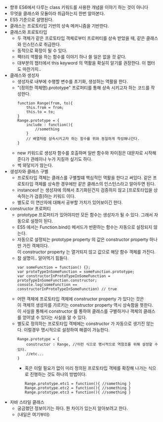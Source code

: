 * 향후 ES6에서 다루는 class 키워드를 사용한 개념을 이야기 하는 것이 아니다
* 무엇을 클래스와 모듈이라 취급하는지 한번 알아본다.
* ES5 기준으로 설명된다.
* 클래스는 프로토타입 기반의 상속 메커니즘을 기반한다.  
* 클래스와 프로토타입
    * 두 객체가 같은 프로토타입 객체로부터 프로퍼티를 상속 받았을 때, 같은 클래스와 인스턴스로 취급한다.  
    * 동적으로 확장이 될 수 있다.
    * 팩터리 역활을 하는 함수를 이야기 하나 쓸 일은 없을 것 같다.
    * 대부분의 챕터에서 this keyword 의 역활을 확실히 알기를 권장한다. 이 챕터도 마찬가지..
* 클래스와 생성자
    * 생성자로 내부에 수행할 변수를 초기화, 생성하는 역활을 한다.
    * "(정의한 객체명).prototype" 프로퍼티를 통해 상속 시키고자 하는 코드를 작성한다.
        ```
        function Range(from, to){
            this.from = from;
            this.to = to;
        }
        Range.prototype = {
            include : function(){
                //something
            }
            // 배열처럼 상속시키고자 하는 함수를 위와 동일하게 작성해나간다.            
        }
        ```
    * new 키워드로 생성자 함수를 호출하며 일반 함수와 차이점은 대문자로 시작해준다가 관례이나 누가 지킬까 싶기도 하다.
    * 썩 와닿지가 않는다.
* 생성자와 클래스 구별
    * 프로토타입 객체는 클래스를 구별할떄 핵심적인 역활을 한다고 써있다. 같은 프로토타입 객체를 상속한 경우에만 같은 클래스의 인스턴스라고 알아두면 된다.
    * instanceof 는 생성자에 의해서 초기화된건지 검증하지 않고 [프로토타입을 상속하는가 검증]하는 키워드 이다.
    * 별도로 이 연산자에 대해서 공부할 가치가 있어보이긴 한다.
* constructor 프로퍼티
    * prototype 프로퍼티가 있어야지만 모든 함수는 생성자가 될 수 있다. 그래서 자동으로 설정이 된다.
    * ES5 에서는 Function.bind() 메서드가 반환하는 함수는 자동으로 설정되지 않는다.
    * 자동으로 설정되는 prototype property 의 값은 constructor property 하나만 가진 객체이다.   
    이 constructor property 는 열거되지 않고 값으로 해당 함수 객체를 가진다.
    * 참 설명이.. 알아먹기 힘들다.
         ```
         var someFunction = function() {};
         var protoTypeInSomeFunction = someFunction.prototype;
         var constructorInProtoTypeInSomeFunction = protoTypeInSomeFunction.constructor;
         console.log(someFunction == constructorInProtoTypeInSomeFunction) // true
         ```
    * 어떤 객체에 프로토타입 객체에 constructor property 가 있다는 것은   
      이 객체의 생성자를 가르키는 constructor property 역시 상속함을 뜻한다.   
      이 사실을 통해서 constructor 를 통하여 클래스를 구별하거나 객체의 클래스를 얻어낼 수 있다는 사실을 알 수 있다.
    * 별도로 정의하는 프로토타입 객체에는 constructor 가 자동으로 생기진 않는다. 이럴경우 명시적으로 설정하여 해결이 가능한다.
        ```
        Range.prototype = {
            constructor : Range, //이런 식으로 명시적으로 역참조를 위해 설정할 수 있다.
            //etc...
        }
        ``` 
      * 혹은 이럴 필요가 없이 미리 정의된 프로토타입 객체를 확장해 나가는 식으로 진행하는 것도 하나의 방법이다.
          ```
          Range.prototype.etc1 = function(){ //something }
          Range.prototype.etc2 = function(){ //something }
          Range.prototype.etc3 = function(){ //something }
          ```  
* 자바 스타일 클래스
    * 궁금했던 정보이기는 하다. 뭔 차이가 있는지 알아보려고 한다.
    * (내일은 여기부터)         